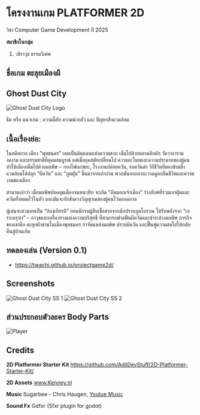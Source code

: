 # โครงงานเกม PLATFORMER 2D 
วิชา Computer Game Development ปี 2025

**สมาชิกในกลุ่ม**
1. วชิราวุธ ธรรมวิเศษ

## ชื่อเกม ตะลุยเมืองผี 
## Ghost Dust City 
![Ghost Dust City Logo](https://twachi.github.io/projectgame2d/screen.jpg)

ธีม หรือ แนวเกม : ความลี้ลับ ความน่ากลัว และ ปัญหาสิ่งแวดล้อม

## เนื้อเรื่องย่อ:  

ในอดีตกาล เมือง “พุทธนคร” เคยเป็นดินแดนแห่งความสงบ เต็มไปด้วยตลาดคึกคัก วัดวาอารามงดงาม และธรรมชาติที่อุดมสมบูรณ์
แต่เมื่อยุคสมัยเปลี่ยนไป ความละโมบและความประมาทของผู้คนทำให้เมืองเต็มไปด้วยมลพิษ – กองไฟเผาขยะ, โรงงานปล่อยควัน, รถควันดำ วิถีชีวิตที่มองข้ามสิ่งแวดล้อมได้ปลุก “ผีควัน” และ “ภูตฝุ่น” ขึ้นมาจากเถ้าถ่าน พวกมันออกอาละวาดดูดกลืนชีวิตและความงามของเมือง

ตำนานเล่าว่า
เมื่อมลพิษปกคลุมเมืองจนหนาทึบ จะเกิด "ผีหมอกเจ้าเมือง" ร่างยักษ์ที่รวมเอาฝุ่นและควันทั้งหมดไว้ในตัว และมันจะกักขังดวงวิญญาณของผู้คนไว้ตลอดกาล

ผู้เล่นจะสวมบทเป็น “ก้องเกียรติ” ยอดนักรบผู้สืบเชื้อสายจากนักปราบภูตโบราณ ได้รับพลังจาก “เกราะครุฑา” – อาวุธและเครื่องรางแห่งความบริสุทธิ์ ที่สามารถฟาดฟันผีควันและชำระล้างมลพิษ
ภารกิจของเขาคือ ตะลุยฝ่าด่านในเมืองพุทธนคร กำจัดแหล่งมลพิษ ปราบผีควัน และฟื้นฟูความสดใสให้กลับคืนสู่บ้านเกิด

## ทดลองเล่น  (Version 0.1)
* https://twachi.github.io/projectgame2d/

## Screenshots
![Ghost Dust City SS 1](https://twachi.github.io/projectgame2d/Screenshot%202025-08-17%20001125.png)
![Ghost Dust City SS 2](https://twachi.github.io/projectgame2d/screen02_wing.png)

## ส่วนประกอบตัวละคร Body Parts
![Player](https://twachi.github.io/projectgame2d/player-part.png)


## Credits

**2D Platformer Starter Kit** 
https://github.com/AdilDevStuff/2D-Platformer-Starter-Kit/

**2D Assets** 
www.Kenney.nl

**Music**
Sugarbee - Chris Haugen,  [Youtue Music](https://www.youtube.com/watch?v=nTfCZy5ZKuc) 

**Sound Fx**
Gdfxr (Sfxr plugin for godot)
